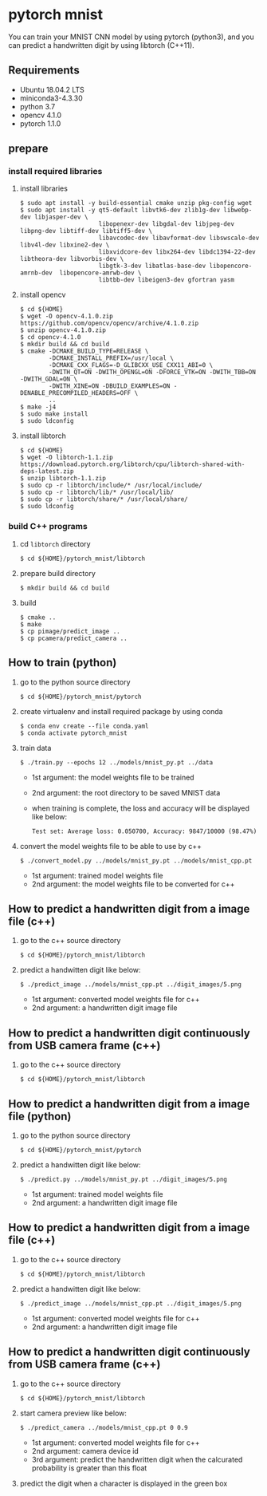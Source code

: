 # pytorch mnist
You can train your MNIST CNN model by using pytorch (python3), and you can predict a handwritten digit by using libtorch (C++11).

## Requirements
* Ubuntu 18.04.2 LTS
* miniconda3-4.3.30
* python 3.7
* opencv 4.1.0
* pytorch 1.1.0

## prepare
### install required libraries
1. install libraries

    ```
    $ sudo apt install -y build-essential cmake unzip pkg-config wget
    $ sudo apt install -y qt5-default libvtk6-dev zlib1g-dev libwebp-dev libjasper-dev \
                          libopenexr-dev libgdal-dev libjpeg-dev libpng-dev libtiff-dev libtiff5-dev \
                          libavcodec-dev libavformat-dev libswscale-dev libv4l-dev libxine2-dev \
                          libxvidcore-dev libx264-dev libdc1394-22-dev libtheora-dev libvorbis-dev \
                          libgtk-3-dev libatlas-base-dev libopencore-amrnb-dev  libopencore-amrwb-dev \
                          libtbb-dev libeigen3-dev gfortran yasm
    ```
1. install opencv

    ```
    $ cd ${HOME}
    $ wget -O opencv-4.1.0.zip https://github.com/opencv/opencv/archive/4.1.0.zip
    $ unzip opencv-4.1.0.zip
    $ cd opencv-4.1.0
    $ mkdir build && cd build
    $ cmake -DCMAKE_BUILD_TYPE=RELEASE \
            -DCMAKE_INSTALL_PREFIX=/usr/local \
            -DCMAKE_CXX_FLAGS=-D_GLIBCXX_USE_CXX11_ABI=0 \
            -DWITH_QT=ON -DWITH_OPENGL=ON -DFORCE_VTK=ON -DWITH_TBB=ON -DWITH_GDAL=ON \
            -DWITH_XINE=ON -DBUILD_EXAMPLES=ON -DENABLE_PRECOMPILED_HEADERS=OFF \
            ..
    $ make -j4
    $ sudo make install
    $ sudo ldconfig
    ```
1. install libtorch

    ```
    $ cd ${HOME}
    $ wget -O libtorch-1.1.zip https://download.pytorch.org/libtorch/cpu/libtorch-shared-with-deps-latest.zip
    $ unzip libtorch-1.1.zip
    $ sudo cp -r libtorch/include/* /usr/local/include/
    $ sudo cp -r libtorch/lib/* /usr/local/lib/
    $ sudo cp -r libtorch/share/* /usr/local/share/
    $ sudo ldconfig
    ```

### build C++ programs
1. cd `libtorch` directory

    ```
    $ cd ${HOME}/pytorch_mnist/libtorch
    ```
1. prepare build directory

    ```
    $ mkdir build && cd build
    ```
1. build

    ```
    $ cmake ..
    $ make
    $ cp pimage/predict_image ..
    $ cp pcamera/predict_camera ..
    ```

## How to train (python)
1. go to the python source directory

    ```
    $ cd ${HOME}/pytorch_mnist/pytorch
    ```
1. create virtualenv and install required package by using conda

    ```
    $ conda env create --file conda.yaml
    $ conda activate pytorch_mnist
    ```
1. train data

    ```
    $ ./train.py --epochs 12 ../models/mnist_py.pt ../data
    ```
    * 1st argument: the model weights file to be trained
    * 2nd argument: the root directory to be saved MNIST data
    * when training is complete, the loss and accuracy will be displayed like below:

        ```
        Test set: Average loss: 0.050700, Accuracy: 9847/10000 (98.47%)
        ```
1. convert the model weights file to be able to use by c++

    ```
    $ ./convert_model.py ../models/mnist_py.pt ../models/mnist_cpp.pt
    ```
    * 1st argument: trained model weights file
    * 2nd argument: the model weights file to be converted for c++

## How to predict a handwritten digit from a image file (c++)
1. go to the c++ source directory

    ```
    $ cd ${HOME}/pytorch_mnist/libtorch
    ```
1. predict a handwitten digit like below:

    ```
    $ ./predict_image ../models/mnist_cpp.pt ../digit_images/5.png
    ```
    * 1st argument: converted model weights file for c++
    * 2nd argument: a handwritten digit image file

## How to predict a handwritten digit continuously from USB camera frame (c++)
1. go to the c++ source directory

    ```
    $ cd ${HOME}/pytorch_mnist/libtorch
    ```

## How to predict a handwritten digit from a image file (python)
1. go to the python source directory

    ```
    $ cd ${HOME}/pytorch_mnist/pytorch
    ```
1. predict a handwitten digit like below:

    ```
    $ ./predict.py ../models/mnist_py.pt ../digit_images/5.png 
    ```
    * 1st argument: trained model weights file
    * 2nd argument: a handwritten digit image file

## How to predict a handwritten digit from a image file (c++)
1. go to the c++ source directory

    ```
    $ cd ${HOME}/pytorch_mnist/libtorch
    ```
1. predict a handwitten digit like below:

    ```
    $ ./predict_image ../models/mnist_cpp.pt ../digit_images/5.png
    ```
    * 1st argument: converted model weights file for c++
    * 2nd argument: a handwritten digit image file

## How to predict a handwritten digit continuously from USB camera frame (c++)
1. go to the c++ source directory

    ```
    $ cd ${HOME}/pytorch_mnist/libtorch
    ```
1. start camera preview like below:

    ```
    $ ./predict_camera ../models/mnist_cpp.pt 0 0.9

    ```
    * 1st argument: converted model weights file for c++
    * 2nd argument: camera device id
    * 3rd argument: predict the handwritten digit when the calcurated probability is greater than this float
1. predict the digit when a character is displayed in the green box

